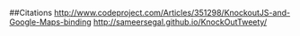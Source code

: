 

##Citations
http://www.codeproject.com/Articles/351298/KnockoutJS-and-Google-Maps-binding
http://sameersegal.github.io/KnockOutTweety/
